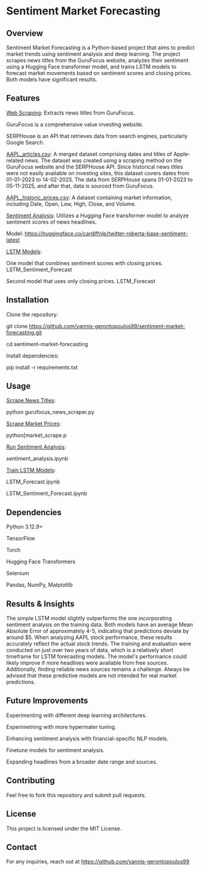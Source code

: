 # Sentiment Market Forecasting #


## Overview ##

Sentiment Market Forecasting is a Python-based project that aims to predict market trends using sentiment analysis and deep learning. The project scrapes news
titles from the GuruFocus website, analyzes their sentiment using a Hugging Face transformer model, and trains LSTM models to forecast market movements based on 
sentiment scores and closing prices. Both models have significant results.


## Features ##

<ins>Web Scraping</ins>: Extracts news titles from GuruFocus.

GuruFocus is a comprehensive value investing website.

SERPHouse is an API that retrieves data from search engines, particularly Google Search.

<ins>AAPL_articles.csv</ins>: A merged dataset comprising dates and titles of Apple-related news. The dataset was created using a scraping method on the GuruFocus website 
and the SERPHouse API. Since historical news titles were not easily available on investing sites, this dataset covers dates from 01-01-2023 to 14-02-2025. The 
data from SERPHouse spans 01-01-2023 to 05-11-2025, and after that, data is sourced from GuruFocus.

<ins>AAPL_historic_prices.csv</ins>: A dataset containing market information, including Date, Open, Low, High, Close, and Volume.

<ins>Sentiment Analysis</ins>: Utilizes a Hugging Face transformer model to analyze sentiment scores of news headlines.

Model: https://huggingface.co/cardiffnlp/twitter-roberta-base-sentiment-latest

<ins>LSTM Models</ins>:

One model that combines sentiment scores with closing prices. LSTM_Sentiment_Forecast

Second model that uses only closing prices. LSTM_Forecast


## Installation ##

Clone the repository:

git clone https://github.com/yannis-gerontopoulos99/sentiment-market-forecasting.git

cd sentiment-market-forecasting

Install dependencies:

pip install -r requirements.txt


## Usage ##

<ins>Scrape News Titles</ins>:

python gurufocus_news_scraper.py

<ins>Scrape Market Prices</ins>:

python[market_scrape.p

<ins>Run Sentiment Analysis</ins>:

sentiment_analysis.ipynb

<ins>Train LSTM Models</ins>:

LSTM_Forecast.ipynb

LSTM_Sentiment_Forecast.ipynb


## Dependencies ##

Python 3.12.9+

TensorFlow

Torch

Hugging Face Transformers

Selenium

Pandas, NumPy, Matplotlib


## Results & Insights ##

The simple LSTM model slightly outperforms the one incorporating sentiment analysis on the training data. Both models have an average Mean Absolute Error of 
approximately 4-5, indicating that predictions deviate by around $5. When analyzing AAPL stock performance, these results accurately reflect the actual stock
trends. The training and evaluation were conducted on just over two years of data, which is a relatively short timeframe for LSTM forecasting models. The model's 
performance could likely improve if more headlines were available from free sources. Additionally, finding reliable news sources remains a challenge.
Always be advised that these predictive models are not intended for real market predictions.


## Future Improvements ##

Experimenting with different deep learning architectures.

Experimetning with more hypermater tuning.

Enhancing sentiment analysis with financial-specific NLP models.

Finetune models for sentiment analysis.

Expanding headlines from a broader date range and sources.


## Contributing ##

Feel free to fork this repository and submit pull requests.


## License ##

This project is licensed under the MIT License.


## Contact ##

For any inquiries, reach out at https://github.com/yannis-gerontopoulos99
